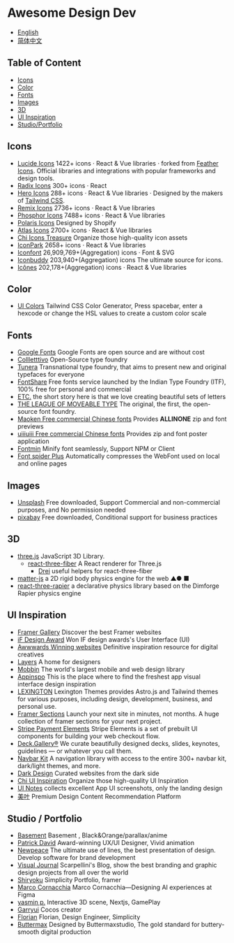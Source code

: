 # Awesome Design Dev

- [English](https://github.com/yikZero/Awesome-Design-Dev/blob/main/README.md)
- [简体中文](https://github.com/yikZero/Awesome-Design-Dev/blob/main/README.zh-CN.md)

## Table of Content

- [Icons](#icons)
- [Color](#color)
- [Fonts](#fonts)
- [Images](#images)
- [3D](#3d)
- [UI Inspiration](#ui-inspiration)
- [Studio/Portfolio](#studio-portfolio)

<article id="icons">

## Icons

- [Lucide Icons](https://lucide.dev/) 1422+ icons · React & Vue libraries · forked from [Feather Icons](https://github.com/feathericons/feather). Official libraries and integrations with popular frameworks and design tools.
- [Radix Icons](https://www.radix-ui.com/icons) 300+ icons · React
- [Hero Icons](https://heroicons.com/) 288+ icons · React & Vue libraries · Designed by the makers of [Tailwind CSS](https://tailwindcss.com/).
- [Remix Icons](https://remixicon.com/) 2736+ icons · React & Vue libraries
- [Phosphor Icons](https://phosphoricons.com/) 7488+ icons · React & Vue libraries
- [Polaris Icons](https://polaris.shopify.com/icons) Designed by Shopify
- [Atlas Icons](https://atlasicons.vectopus.com/) 2700+ icons · React & Vue libraries
- [Chi Icons Treasure](https://uxchi.notion.site/0d118e226bf2439a9641127149b16361?v=4275064af9ab4692bc58a3e72795c770) Organize those high-quality icon assets
- [IconPark](https://iconpark.oceanengine.com/) 2658+ icons · React & Vue libraries
- [Iconfont](https://www.iconfont.cn/) 26,909,769+(Aggregation) icons · Font & SVG
- [Iconbuddy](https://iconbuddy.app/) 203,940+(Aggregation) icons The ultimate source for icons.
- [Icônes](https://icones.js.org/) 202,178+(Aggregation) icons · React & Vue libraries

</article>

<article id="color">

## Color

- [UI Colors](https://uicolors.app/) Tailwind CSS Color Generator, Press spacebar, enter a hexcode or change the HSL values to create a custom color scale

</article>

<article id="fonts">

## Fonts

- [Google Fonts](https://fonts.google.com/) Google Fonts are open source and are without cost
- [Collletttivo](https://www.collletttivo.it/) Open-Source type foundry
- [Tunera](https://www.tunera.xyz/) Transnational type foundry, that aims to present new and original typefaces for everyone
- [FontShare](https://www.fontshare.com/) Free fonts service launched by the Indian Type Foundry (ITF), 100% free for personal and commercial
- [ETC.](https://etceteratype.co/) the short story here is that we love creating beautiful sets of letters
- [THE LEAGUE OF MOVEABLE TYPE](https://www.theleagueofmoveabletype.com/) The original, the first, the open-source font foundry.
- [Maoken Free commercial Chinese fonts](https://www.maoken.com/all-fonts) Provides **ALLINONE** zip and font previews
- [uiiiuiii Free commercial Chinese fonts](https://uiiiuiii.com/tool/typeface) Provides zip and font poster application
- [Fontmin](https://github.com/ecomfe/fontmin) Minify font seamlessly, Support NPM or Client
- [Font spider Plus](https://github.com/allanguys/font-spider-plus) Automatically compresses the WebFont used on local and online pages

</article>

<article id="images">

## Images

- [Unsplash](https://unsplash.com/) Free downloaded, Support Commercial and non-commercial purposes, and No permission needed
- [pixabay](https://pixabay.com/) Free downloaded, Conditional support for business practices

</article>

<article id="3d">

## 3D

- [three.js](https://threejs.org/) JavaScript 3D Library.
  - [react-three-fiber](https://github.com/pmndrs/react-three-fiber) A React renderer for Three.js
    - [Drei](https://github.com/pmndrs/drei) useful helpers for react-three-fiber
- [matter-js](https://github.com/liabru/matter-js) a 2D rigid body physics engine for the web ▲● ■
- [react-three-rapier](https://github.com/pmndrs/react-three-rapier) a declarative physics library based on the Dimforge Rapier physics engine

</article>

<article id="ui-inspiration">

## UI Inspiration

- [Framer Gallery](https://www.framer.com/gallery/) Discover the best Framer websites
- [iF Design Award](https://ifdesign.com/en/winner-ranking/winner-overview/?awardId=2&disciplineId=20&sort=desc) Won IF design awards's User Interface (UI)
- [Awwwards Winning websites](https://www.awwwards.com/websites/) Definitive inspiration resource for digital creatives
- [Layers](https://layers.to/) A home for designers
- [Mobbin](https://mobbin.com/browse/ios/apps) The world's largest mobile and web design library
- [Appinspo](https://www.appinspo.com/) This is the place where to find the freshest app visual interface design inspiration
- [LEXINGTON](https://lexingtonthemes.com/) Lexington Themes provides Astro.js and Tailwind themes for various purposes, including design, development, business, and personal use.
- [Framer Sections](https://www.framersections.com) Launch your next site in minutes, not months. A huge collection of framer sections for your next project.
- [Stripe Payment Elements](https://docs.stripe.com/payments/elements) Stripe Elements is a set of prebuilt UI components for building your web checkout flow.
- [Deck.Gallery®](https://www.deck.gallery/) We curate beautifully designed decks, slides, keynotes, guidelines — or whatever you call them.
- [Navbar Kit](https://navbars.framer.website) A navigation library with access to the entire 300+ navbar kit, dark/light themes, and more.
- [Dark Design](https://www.dark.design/) Curated websites from the dark side
- [Chi UI Inspiration](https://uxchi.notion.site/UI-Inspiration-881b4c0179a74935a3f607ad3521cdb5) Organize those high-quality UI Inspiration
- [UI Notes](https://uinotes.com/) collects excellent App UI screenshots, only the landing design
- [美叶](https://www.meiye.art/) Premium Design Content Recommendation Platform

</article>

<article id="studio-portfolio">

## Studio / Portfolio

- [Basement](https://basement.studio/) Basement , Black&Orange/parallax/anime
- [Patrick David](https://patrickdavid.com/) Award-winning UX/UI Designer, Vivid animation
- [Newpeace](https://newpeace.jp/) The ultimate use of lines, the best presentation of design. Develop software for brand development
- [Visual Journal](https://visualjournal.it/) Scarpellini's Blog, show the best branding and graphic design projects from all over the world
- [Shiryoku](https://shiryoku.framer.website/) Simplicity Portfolio, framer
- [Marco Cornacchia](https://www.marco.fyi/) Marco Cornacchia—Designing AI experiences at Figma
- [yasmin p.](https://www.yasmins.site/) Interactive 3D scene, Nextjs, GamePlay
- [Garryui](https://garryui.cn/) Cocos creator
- [Florian](https://floriankiem.com/) Florian, Design Engineer, Simplicity
- [Buttermax](https://buttermax.net/) Designed by Buttermaxstudio, The gold standard for buttery-smooth digital production

</article>
